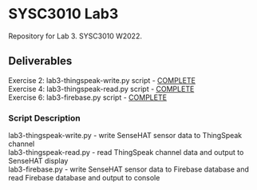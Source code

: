<h1>SYSC3010 Lab3</h1>
<p>
Repository for Lab 3. SYSC3010 W2022.
</p>

<h2>Deliverables</h2>
Exercise 2: lab3-thingspeak-write.py script - <a href="./lab3-thingspeak-write.py">COMPLETE</a> <br>
Exercise 4: lab3-thingspeak-read.py script - <a href="./lab3-thingspeak-read.py">COMPLETE</a> <br>
Exercise 6: lab3-firebase.py script - <a href="./lab3-firebase.py">COMPLETE</a> <br>


<h3>Script Description</h3>
lab3-thingspeak-write.py - write SenseHAT sensor data to ThingSpeak channel<br>
lab3-thingspeak-read.py - read ThingSpeak channel data and output to SenseHAT display <br>
lab3-firebase.py - write SenseHAT sensor data to Firebase database and read Firebase database and output to console <br>
